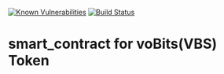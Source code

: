 [![Known Vulnerabilities](https://snyk.io/test/github/vobits/smart_contract/badge.svg?targetFile=package.json)](https://snyk.io/test/github/vobits/smart_contract?targetFile=package.json)
[![Build Status](https://travis-ci.org/voBits/smart_contract.svg?branch=master)](https://travis-ci.org/voBits/smart_contract)

# smart_contract for voBits(VBS) Token
